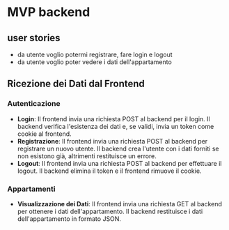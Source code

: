 # MVP backend

## user stories
- da utente voglio potermi registrare, fare login e logout
- da utente voglio poter vedere i dati dell'appartamento

## Ricezione dei Dati dal Frontend

### Autenticazione
- **Login**: Il frontend invia una richiesta POST al backend per il login. Il backend verifica l'esistenza dei dati e, se validi, invia un token come cookie al frontend.
- **Registrazione**: Il frontend invia una richiesta POST al backend per registrare un nuovo utente. Il backend crea l'utente con i dati forniti se non esistono già, altrimenti restituisce un errore.
- **Logout**: Il frontend invia una richiesta POST al backend per effettuare il logout. Il backend elimina il token e il frontend rimuove il cookie.

### Appartamenti
- **Visualizzazione dei Dati**: Il frontend invia una richiesta GET al backend per ottenere i dati dell'appartamento. Il backend restituisce i dati dell'appartamento in formato JSON.
